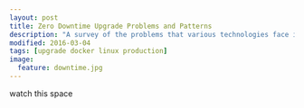 ```yaml
---
layout: post
title: Zero Downtime Upgrade Problems and Patterns
description: "A survey of the problems that various technologies face in this regard, and detail common patterns for tackling them."
modified: 2016-03-04
tags: [upgrade docker linux production]
image:
  feature: downtime.jpg
---
```

watch this space
